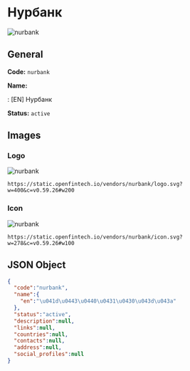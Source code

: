 
# Нурбанк 
![nurbank](https://static.openfintech.io/vendors/nurbank/logo.svg?w=400&c=v0.59.26#w200)  

## General 
 
**Code:** `nurbank` 
 
**Name:** 
 
:	[EN] Нурбанк 
 
**Status:** `active` 
 

## Images 

### Logo 
 
![nurbank](https://static.openfintech.io/vendors/nurbank/logo.svg?w=400&c=v0.59.26#w200)  

```
https://static.openfintech.io/vendors/nurbank/logo.svg?w=400&c=v0.59.26#w200
```  

### Icon 
 
![nurbank](https://static.openfintech.io/vendors/nurbank/icon.svg?w=278&c=v0.59.26#w100)  

```
https://static.openfintech.io/vendors/nurbank/icon.svg?w=278&c=v0.59.26#w100
```  

## JSON Object 

```json
{
  "code":"nurbank",
  "name":{
    "en":"\u041d\u0443\u0440\u0431\u0430\u043d\u043a"
  },
  "status":"active",
  "description":null,
  "links":null,
  "countries":null,
  "contacts":null,
  "address":null,
  "social_profiles":null
}
```  
